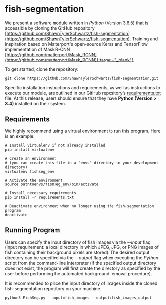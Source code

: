 # fish-segmentation

We present a software module written in *Python* (Version 3.6.5) that is accessible by cloning the GitHub repository [https://github.com/ShawnTylerSchwartz/fish-segmentation](https://github.com/ShawnTylerSchwartz/fish-segmentation). Training and inspiration based on Matterport's open-source Keras and TensorFlow implementation of Mask R-CNN [https://github.com/matterport/Mask_RCNN](https://github.com/matterport/Mask_RCNN){:target="_blank"}.

To get started, clone the repository:
```
git clone https://github.com/ShawnTylerSchwartz/fish-segmentation.git
```

Specific installation instructions and requirements, as well as instructions to execute our module, are outlined in our GitHub repository’s [requirements.txt](requirements.txt) file. At this release, users should ensure that they have **Python (Version > 3.4)** installed on their system.

## Requirements
We highly recommend using a virtual environment to run this program. Here is an example:
```
# Install virtualenv if not already installed
pip install virtualenv
```
```
# Create an environment
# (you can create this file in a "envs" directory in your development directory)
virtualenv fishseg_env
```
```
# Activate the environment
source pathtoenvs/fishseg_env/bin/activate
```
```
# Install necessary requirements
pip install -r requirements.txt
```
```
# Deactivate environment when no longer using the fish-segmentation program
deactivate
```

## Running Program
Users can specify the input directory of fish images via the *--input* flag (input requirement: a local directory in which JPEG, JPG, or PNG images of fish containing their background pixels are stored). The desired output directory can be specified via the *--output* flag when executing the *Python* script from the command-line interpreter (if the specified output directory does not exist, the program will first create the directory as specified by the user before performing the automated background removal procedure).

It is recommended to place the input directory of images inside the cloned fish-segmentation repository on your machine.
```
python3 FishSeg.py --input=fish_images --output=fish_images_output
```